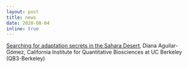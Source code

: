 ```yaml
---
layout: post
title: news
date: 2020-08-04
inline: true
---
```


[Searching for adaptation secrets in the Sahara Desert](https://qb3.berkeley.edu/research-news/searching-for-adaptation-secrets/), Diana Aguilar-Gómez, California Institute for Quantitative Biosciences at UC Berkeley (QB3-Berkeley)  
